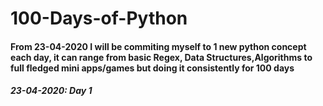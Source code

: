 # 100-Days-of-Python
#### From 23-04-2020 I will be commiting myself to 1 new python concept each day, it can range from basic Regex, Data Structures,Algorithms to full fledged mini apps/games but doing it consistently for 100 days 

##### 23-04-2020: Day 1
